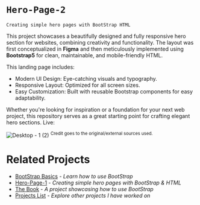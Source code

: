 # `Hero-Page-2`

`Creating simple hero pages with BootStrap HTML`

This project showcases a beautifully designed and fully responsive hero section for websites, combining creativity and functionality. The layout was first conceptualized in **Figma** and then meticulously implemented using **Bootstrap5** for clean, maintainable, and mobile-friendly HTML.

This landing page includes:

- Modern UI Design: Eye-catching visuals and typography.
- Responsive Layout: Optimized for all screen sizes.
- Easy Customization: Built with reusable Bootstrap components for easy adaptability.

Whether you're looking for inspiration or a foundation for your next web project, this repository serves as a great starting point for crafting elegant hero sections.
Live:

![Desktop - 1 (2)](https://github.com/user-attachments/assets/5cdf8c31-915d-4ac0-99cb-0b07b8dc154a)
<sup>Credit goes to the original/external sources used.</sup>

# Related Projects

- [BootStrap Basics](https://github.com/TylrPopcorn/Bootstrap-Basics) - _Learn how to use BootStrap_
- [Hero-Page-1](https://github.com/TylrPopcorn/Hero-Page-1) - _Creating simple hero pages with BootStrap & HTML_
- [The Book](https://github.com/TylrPopcorn/The-Book) - _A project showcasing how to use BootStrap_
- [Projects List](https://github.com/TylrPopcorn/Projects-List) - _Explore other projects I have worked on_
